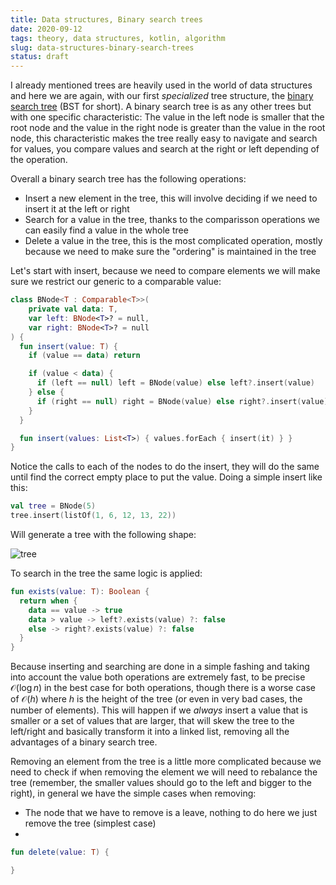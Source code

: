 ```yaml
---
title: Data structures, Binary search trees
date: 2020-09-12
tags: theory, data structures, kotlin, algorithm
slug: data-structures-binary-search-trees
status: draft
---
```


I already mentioned trees are heavily used in the world of data structures and here we are again, with our first _specialized_ tree structure, the [binary search tree](https://en.wikipedia.org/wiki/Binary_search_tree) (BST for short). A binary search tree is as any other trees but with one specific characteristic: The value in the left node is smaller that the root node and the value in the right node is greater than the value in the root node, this characteristic makes the tree really easy to navigate and search for values, you compare values and search at the right or left depending of the operation.

Overall a binary search tree has the following operations:

 - Insert a new element in the tree, this will involve deciding if we need to insert it at the left or right
 - Search for a value in the tree, thanks to the comparisson operations we can easily find a value in the whole tree
 - Delete a value in the tree, this is the most complicated operation, mostly because we need to make sure the "ordering" is maintained in the tree

Let's start with insert, because we need to compare elements we will make sure we restrict our generic to a comparable value:

```kotlin
class BNode<T : Comparable<T>>(
    private val data: T,
    var left: BNode<T>? = null,
    var right: BNode<T>? = null
) {
  fun insert(value: T) {
    if (value == data) return

    if (value < data) {
      if (left == null) left = BNode(value) else left?.insert(value)
    } else {
      if (right == null) right = BNode(value) else right?.insert(value)
    }
  }

  fun insert(values: List<T>) { values.forEach { insert(it) } }
}
```

Notice the calls to each of the nodes to do the insert, they will do the same until find the correct empty place to put the value. Doing a simple insert like this:

```kotlin
val tree = BNode(5)
tree.insert(listOf(1, 6, 12, 13, 22))
```

Will generate a tree with the following shape:

![tree]({attach}/images/tree-3.png 'Skewed binary search tree')

To search in the tree the same logic is applied:

```kotlin
fun exists(value: T): Boolean {
  return when {
    data == value -> true
    data > value -> left?.exists(value) ?: false
    else -> right?.exists(value) ?: false
  }
}
```

Because inserting and searching are done in a simple fashing and taking into account the value both operations are extremely fast, to be precise $\mathcal{O}(\log{n})$ in the best case for both operations, though there is a worse case of $\mathcal{O}(h)$ where $h$ is the height of the tree (or even in very bad cases, the number of elements). This will happen if we _always_ insert a value that is smaller or a set of values that are larger, that will skew the tree to the left/right and basically transform it into a linked list, removing all the advantages of a binary search tree.

Removing an element from the tree is a little more complicated because we need to check if when removing the element we will need to rebalance the tree (remember, the smaller values should go to the left and bigger to the right), in general we have the simple cases when removing:

 - The node that we have to remove is a leave, nothing to do here we just remove the tree (simplest case)
 - 

```kotlin
fun delete(value: T) {

}
```
